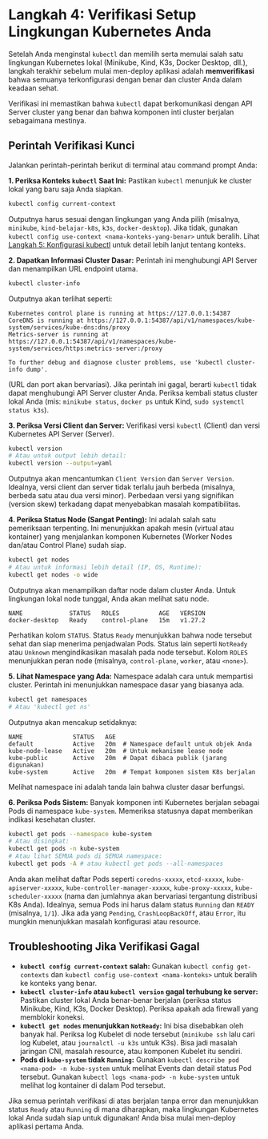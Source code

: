 # Langkah 4: Verifikasi Setup Lingkungan Kubernetes Anda

Setelah Anda menginstal `kubectl` dan memilih serta memulai salah satu lingkungan Kubernetes lokal (Minikube, Kind, K3s, Docker Desktop, dll.), langkah terakhir sebelum mulai men-deploy aplikasi adalah **memverifikasi** bahwa semuanya terkonfigurasi dengan benar dan cluster Anda dalam keadaan sehat.

Verifikasi ini memastikan bahwa `kubectl` dapat berkomunikasi dengan API Server cluster yang benar dan bahwa komponen inti cluster berjalan sebagaimana mestinya.

## Perintah Verifikasi Kunci

Jalankan perintah-perintah berikut di terminal atau command prompt Anda:

**1. Periksa Konteks `kubectl` Saat Ini:**
   Pastikan `kubectl` menunjuk ke cluster lokal yang baru saja Anda siapkan.

   ```bash
   kubectl config current-context
   ```
   Outputnya harus sesuai dengan lingkungan yang Anda pilih (misalnya, `minikube`, `kind-belajar-k8s`, `k3s`, `docker-desktop`). Jika tidak, gunakan `kubectl config use-context <nama-konteks-yang-benar>` untuk beralih. Lihat [Langkah 5: Konfigurasi kubectl](./08-konfigurasi-kubectl.md) untuk detail lebih lanjut tentang konteks.

**2. Dapatkan Informasi Cluster Dasar:**
   Perintah ini menghubungi API Server dan menampilkan URL endpoint utama.

   ```bash
   kubectl cluster-info
   ```
   Outputnya akan terlihat seperti:
   ```
   Kubernetes control plane is running at https://127.0.0.1:54387
   CoreDNS is running at https://127.0.0.1:54387/api/v1/namespaces/kube-system/services/kube-dns:dns/proxy
   Metrics-server is running at https://127.0.0.1:54387/api/v1/namespaces/kube-system/services/https:metrics-server:/proxy

   To further debug and diagnose cluster problems, use 'kubectl cluster-info dump'.
   ```
   (URL dan port akan bervariasi). Jika perintah ini gagal, berarti `kubectl` tidak dapat menghubungi API Server cluster Anda. Periksa kembali status cluster lokal Anda (mis: `minikube status`, `docker ps` untuk Kind, `sudo systemctl status k3s`).

**3. Periksa Versi Client dan Server:**
   Verifikasi versi `kubectl` (Client) dan versi Kubernetes API Server (Server).

   ```bash
   kubectl version
   # Atau untuk output lebih detail:
   kubectl version --output=yaml
   ```
   Outputnya akan mencantumkan `Client Version` dan `Server Version`. Idealnya, versi client dan server tidak terlalu jauh berbeda (misalnya, berbeda satu atau dua versi minor). Perbedaan versi yang signifikan (version skew) terkadang dapat menyebabkan masalah kompatibilitas.

**4. Periksa Status Node (Sangat Penting):**
   Ini adalah salah satu pemeriksaan terpenting. Ini menunjukkan apakah mesin (virtual atau kontainer) yang menjalankan komponen Kubernetes (Worker Nodes dan/atau Control Plane) sudah siap.

   ```bash
   kubectl get nodes
   # Atau untuk informasi lebih detail (IP, OS, Runtime):
   kubectl get nodes -o wide
   ```
   Outputnya akan menampilkan daftar node dalam cluster Anda. Untuk lingkungan lokal node tunggal, Anda akan melihat satu node.
   ```
   NAME             STATUS   ROLES           AGE   VERSION
   docker-desktop   Ready    control-plane   15m   v1.27.2
   ```
   Perhatikan kolom `STATUS`. Status `Ready` menunjukkan bahwa node tersebut sehat dan siap menerima penjadwalan Pods. Status lain seperti `NotReady` atau `Unknown` mengindikasikan masalah pada node tersebut. Kolom `ROLES` menunjukkan peran node (misalnya, `control-plane`, `worker`, atau `<none>`).

**5. Lihat Namespace yang Ada:**
   Namespace adalah cara untuk mempartisi cluster. Perintah ini menunjukkan namespace dasar yang biasanya ada.

   ```bash
   kubectl get namespaces
   # Atau 'kubectl get ns'
   ```
   Outputnya akan mencakup setidaknya:
   ```
   NAME              STATUS   AGE
   default           Active   20m  # Namespace default untuk objek Anda
   kube-node-lease   Active   20m  # Untuk mekanisme lease node
   kube-public       Active   20m  # Dapat dibaca publik (jarang digunakan)
   kube-system       Active   20m  # Tempat komponen sistem K8s berjalan
   ```
   Melihat namespace ini adalah tanda lain bahwa cluster dasar berfungsi.

**6. Periksa Pods Sistem:**
   Banyak komponen inti Kubernetes berjalan sebagai Pods di namespace `kube-system`. Memeriksa statusnya dapat memberikan indikasi kesehatan cluster.

   ```bash
   kubectl get pods --namespace kube-system
   # Atau disingkat:
   kubectl get pods -n kube-system
   # Atau lihat SEMUA pods di SEMUA namespace:
   kubectl get pods -A # atau kubectl get pods --all-namespaces
   ```
   Anda akan melihat daftar Pods seperti `coredns-xxxxx`, `etcd-xxxxx`, `kube-apiserver-xxxxx`, `kube-controller-manager-xxxxx`, `kube-proxy-xxxxx`, `kube-scheduler-xxxxx` (nama dan jumlahnya akan bervariasi tergantung distribusi K8s Anda). Idealnya, semua Pods ini harus dalam status `Running` dan `READY` (misalnya, `1/1`). Jika ada yang `Pending`, `CrashLoopBackOff`, atau `Error`, itu mungkin menunjukkan masalah konfigurasi atau resource.

## Troubleshooting Jika Verifikasi Gagal

*   **`kubectl config current-context` salah:** Gunakan `kubectl config get-contexts` dan `kubectl config use-context <nama-konteks>` untuk beralih ke konteks yang benar.
*   **`kubectl cluster-info` atau `kubectl version` gagal terhubung ke server:** Pastikan cluster lokal Anda benar-benar berjalan (periksa status Minikube, Kind, K3s, Docker Desktop). Periksa apakah ada firewall yang memblokir koneksi.
*   **`kubectl get nodes` menunjukkan `NotReady`:** Ini bisa disebabkan oleh banyak hal. Periksa log Kubelet di node tersebut (`minikube ssh` lalu cari log Kubelet, atau `journalctl -u k3s` untuk K3s). Bisa jadi masalah jaringan CNI, masalah resource, atau komponen Kubelet itu sendiri.
*   **Pods di `kube-system` tidak `Running`:** Gunakan `kubectl describe pod <nama-pod> -n kube-system` untuk melihat Events dan detail status Pod tersebut. Gunakan `kubectl logs <nama-pod> -n kube-system` untuk melihat log kontainer di dalam Pod tersebut.

Jika semua perintah verifikasi di atas berjalan tanpa error dan menunjukkan status `Ready` atau `Running` di mana diharapkan, maka lingkungan Kubernetes lokal Anda sudah siap untuk digunakan! Anda bisa mulai men-deploy aplikasi pertama Anda.
